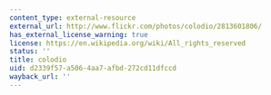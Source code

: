 ```yaml
---
content_type: external-resource
external_url: http://www.flickr.com/photos/colodio/2813601806/
has_external_license_warning: true
license: https://en.wikipedia.org/wiki/All_rights_reserved
status: ''
title: colodio
uid: d2339f57-a506-4aa7-afbd-272cd11dfccd
wayback_url: ''
---
```

